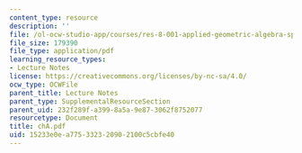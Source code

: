 ```yaml
---
content_type: resource
description: ''
file: /ol-ocw-studio-app/courses/res-8-001-applied-geometric-algebra-spring-2009/15233e0ea775332320902100c5cbfe40_chA.pdf
file_size: 179390
file_type: application/pdf
learning_resource_types:
- Lecture Notes
license: https://creativecommons.org/licenses/by-nc-sa/4.0/
ocw_type: OCWFile
parent_title: Lecture Notes
parent_type: SupplementalResourceSection
parent_uid: 232f289f-a399-8a5a-9e87-3062f8752077
resourcetype: Document
title: chA.pdf
uid: 15233e0e-a775-3323-2090-2100c5cbfe40
---
```


